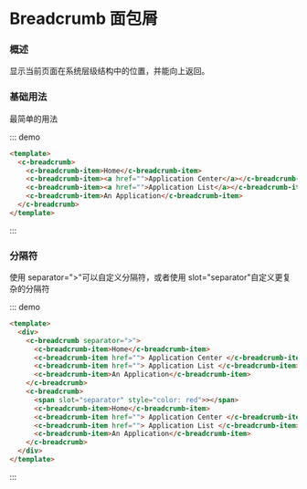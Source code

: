# Breadcrumb 面包屑

### 概述

显示当前页面在系统层级结构中的位置，并能向上返回。

### 基础用法

最简单的用法

::: demo

```html
<template>
  <c-breadcrumb>
    <c-breadcrumb-item>Home</c-breadcrumb-item>
    <c-breadcrumb-item><a href="">Application Center</a></c-breadcrumb-item>
    <c-breadcrumb-item><a href="">Application List</a></c-breadcrumb-item>
    <c-breadcrumb-item>An Application</c-breadcrumb-item>
  </c-breadcrumb>
</template>
```

:::

### 分隔符

使用 separator=">"可以自定义分隔符，或者使用 slot="separator"自定义更复杂的分隔符

::: demo

```html
<template>
  <div>
    <c-breadcrumb separator=">">
      <c-breadcrumb-item>Home</c-breadcrumb-item>
      <c-breadcrumb-item href=""> Application Center </c-breadcrumb-item>
      <c-breadcrumb-item href=""> Application List </c-breadcrumb-item>
      <c-breadcrumb-item>An Application</c-breadcrumb-item>
    </c-breadcrumb>
    <c-breadcrumb>
      <span slot="separator" style="color: red">></span>
      <c-breadcrumb-item>Home</c-breadcrumb-item>
      <c-breadcrumb-item href=""> Application Center </c-breadcrumb-item>
      <c-breadcrumb-item href=""> Application List </c-breadcrumb-item>
      <c-breadcrumb-item>An Application</c-breadcrumb-item>
    </c-breadcrumb>
  </div>
</template>
```

:::
